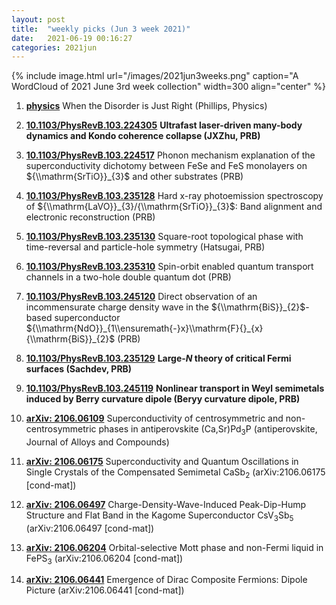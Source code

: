 ```yaml
---
layout: post
title:  "weekly picks (Jun 3 week 2021)"
date:   2021-06-19 00:16:27
categories: 2021jun
---
```


{% include image.html url="/images/2021jun3weeks.png" caption="A WordCloud of 2021 June 3rd week collection" width=300 align="center" %}


1. **[physics](https://physics.aps.org/articles/v14/88)** When the Disorder is Just Right (Phillips, Physics)

1. **[10.1103/PhysRevB.103.224305](https://link.aps.org/doi/10.1103/PhysRevB.103.224305)** **Ultrafast laser-driven many-body dynamics and Kondo coherence collapse (JXZhu, PRB)**

1. **[10.1103/PhysRevB.103.224517](https://link.aps.org/doi/10.1103/PhysRevB.103.224517)** Phonon mechanism explanation of the superconductivity dichotomy between FeSe and FeS monolayers on ${\\mathrm{SrTiO}}_{3}$ and other substrates (PRB)

1. **[10.1103/PhysRevB.103.235128](https://link.aps.org/doi/10.1103/PhysRevB.103.235128)** Hard x-ray photoemission spectroscopy of ${\\mathrm{LaVO}}_{3}/{\\mathrm{SrTiO}}_{3}$: Band alignment and electronic reconstruction (PRB)

1. **[10.1103/PhysRevB.103.235130](https://link.aps.org/doi/10.1103/PhysRevB.103.235130)** Square-root topological phase with time-reversal and particle-hole symmetry (Hatsugai, PRB)

1. **[10.1103/PhysRevB.103.235310](https://link.aps.org/doi/10.1103/PhysRevB.103.235310)** Spin-orbit enabled quantum transport channels in a two-hole double quantum dot (PRB)

1. **[10.1103/PhysRevB.103.245120](https://link.aps.org/doi/10.1103/PhysRevB.103.245120)** Direct observation of an incommensurate charge density wave in the ${\\mathrm{BiS}}_{2}$-based superconductor ${\\mathrm{NdO}}_{1\\ensuremath{-}x}\\mathrm{F}{}_{x}{\\mathrm{BiS}}_{2}$ (PRB)

1. **[10.1103/PhysRevB.103.235129](https://link.aps.org/doi/10.1103/PhysRevB.103.235129)** **Large-$N$ theory of critical Fermi surfaces (Sachdev, PRB)**

1. **[10.1103/PhysRevB.103.245119](https://link.aps.org/doi/10.1103/PhysRevB.103.245119)** **Nonlinear transport in Weyl semimetals induced by Berry curvature dipole (Beryy curvature dipole, PRB)**



1. **[arXiv: 2106.06109](http://arxiv.org/abs/2106.06109)** Superconductivity of centrosymmetric and non-centrosymmetric phases in antiperovskite (Ca,Sr)Pd$_3$P (antiperovskite, Journal of Alloys and Compounds)

1. **[arXiv: 2106.06175](http://arxiv.org/abs/2106.06175)** Superconductivity and Quantum Oscillations in Single Crystals of the Compensated Semimetal CaSb$_{2}$ (arXiv:2106.06175 [cond-mat])

1. **[arXiv: 2106.06497](http://arxiv.org/abs/2106.06497)** Charge-Density-Wave-Induced Peak-Dip-Hump Structure and Flat Band in the Kagome Superconductor CsV$_{3}$Sb$_{5}$ (arXiv:2106.06497 [cond-mat])

1. **[arXiv: 2106.06204](http://arxiv.org/abs/2106.06204)** Orbital-selective Mott phase and non-Fermi liquid in FePS$_3$ (arXiv:2106.06204 [cond-mat])

1. **[arXiv: 2106.06441](http://arxiv.org/abs/2106.06441)** Emergence of Dirac Composite Fermions: Dipole Picture (arXiv:2106.06441 [cond-mat])
